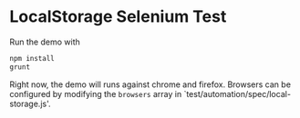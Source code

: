 # LocalStorage Selenium Test

Run the demo with 

```bash
npm install
grunt
```

Right now, the demo will runs against chrome and firefox. Browsers can be configured by modifying the `browsers` array in `test/automation/spec/local-storage.js'.
